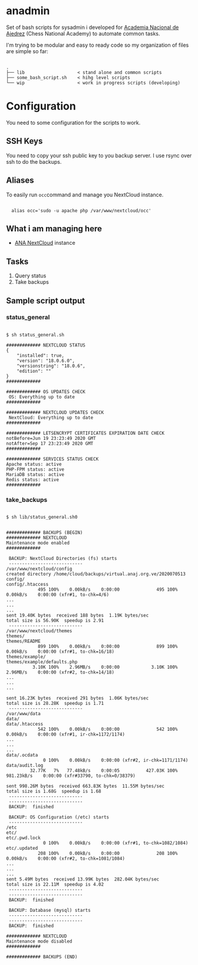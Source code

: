 # anadmin
Set of bash scripts for sysadmin i developed for [Academia Nacional de Ajedrez](https://anaj.org.ve/) (Chess National Academy) to automate common tasks.

I'm trying to be modular and easy to ready code so my organization of files are simple so far:

<pre><code>
.
├── lib                    < stand alone and common scripts
├── some_bash_script.sh    < hihg level scripts
└── wip                    < work in progress scripts (developing)
</code></pre>

# Configuration

You need to some configuration for the scripts to work.

## SSH Keys

You need to copy your ssh public key to you backup server. I use rsync over ssh to do the backups.

## Aliases

To easily run ```occ```command and manage you NextCloud instance.

<pre><code>
  alias occ='sudo -u apache php /var/www/nextcloud/occ'
</pre></code>


## What i am managing here

* [ANA NextCloud](https://virtual.anaj.org.ve/) instance

## Tasks

1. Query status
2. Take backups

## Sample script output

### status_general
<pre><code>
$ sh status_general.sh

############# NEXTCLOUD STATUS
{
    "installed": true,
    "version": "18.0.6.0",
    "versionstring": "18.0.6",
    "edition": ""
}
#############

############# OS UPDATES CHECK
 OS: Everything up to date
############# 

############# NEXTCLOUD UPDATES CHECK
 NextCloud: Everything up to date
############# 

############# LETSENCRYPT CERTIFICATES EXPIRATION DATE CHECK
notBefore=Jun 19 23:23:49 2020 GMT
notAfter=Sep 17 23:23:49 2020 GMT
############# 

############# SERVICES STATUS CHECK
Apache status: active
PHP-FPM status: active
MariaDB status: active
Redis status: active
############# 
</pre></code>

### take_backups
<pre><code>
$ sh lib/status_general.sh0


############# BACKUPS (BEGIN)
############# NEXTCLOUD
Maintenance mode enabled
############# 

 BACKUP: NextCloud Directories (fs) starts
 ----------------------------
/var/www/nextcloud/config
created directory /home/cloud/backups/virtual.anaj.org.ve/2020070513
config/
config/.htaccess
            495 100%    0.00kB/s    0:00:00              495 100%    0.00kB/s    0:00:00 (xfr#1, to-chk=4/6)
...
...
...
sent 19.40K bytes  received 188 bytes  1.19K bytes/sec
total size is 56.90K  speedup is 2.91
 ----------------------------
/var/www/nextcloud/themes
themes/
themes/README
            899 100%    0.00kB/s    0:00:00              899 100%    0.00kB/s    0:00:00 (xfr#1, to-chk=16/18)
themes/example/
themes/example/defaults.php
          3.10K 100%    2.96MB/s    0:00:00            3.10K 100%    2.96MB/s    0:00:00 (xfr#2, to-chk=14/18)
...
...
...

sent 16.23K bytes  received 291 bytes  1.06K bytes/sec
total size is 28.28K  speedup is 1.71
 ----------------------------
/var/www/data
data/
data/.htaccess
            542 100%    0.00kB/s    0:00:00              542 100%    0.00kB/s    0:00:00 (xfr#1, ir-chk=1172/1174)
...
...
...
data/.ocdata
              0 100%    0.00kB/s    0:00:00 (xfr#2, ir-chk=1171/1174)
data/audit.log
         32.77K   7%   77.48kB/s    0:00:05          427.03K 100%  981.23kB/s    0:00:00 (xfr#33790, to-chk=0/38379)

sent 998.26M bytes  received 663.83K bytes  11.55M bytes/sec
total size is 1.68G  speedup is 1.68
 ----------------------------
 ----------------------------
 BACKUP:  finished

 BACKUP: OS Configuration (/etc) starts
 ----------------------------
/etc
etc/
etc/.pwd.lock
              0 100%    0.00kB/s    0:00:00 (xfr#1, to-chk=1082/1084)
etc/.updated
            208 100%    0.00kB/s    0:00:00              208 100%    0.00kB/s    0:00:00 (xfr#2, to-chk=1081/1084)
...
...
...
sent 5.49M bytes  received 13.99K bytes  282.04K bytes/sec
total size is 22.11M  speedup is 4.02
 ----------------------------
 ----------------------------
 BACKUP:  finished

 BACKUP: Database (mysql) starts
 ----------------------------
 ----------------------------
 BACKUP:  finished

############# NEXTCLOUD
Maintenance mode disabled
############# 

############# BACKUPS (END)

</pre></code>
